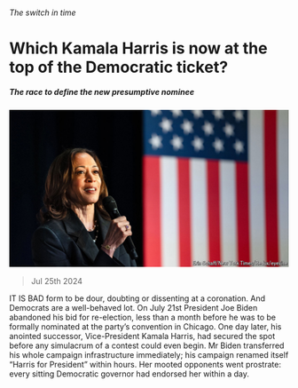 ###### The switch in time

# Which Kamala Harris is now at the top of the Democratic ticket? 

##### The race to define the new presumptive nominee 

![image](images/20240727_USP001.jpg) 

> Jul 25th 2024 

IT IS BAD form to be dour, doubting or dissenting at a coronation. And Democrats are a well-behaved lot. On July 21st President Joe Biden abandoned his bid for re-election, less than a month before he was to be formally nominated at the party’s convention in Chicago. One day later, his anointed successor, Vice-President Kamala Harris, had secured the spot before any simulacrum of a contest could even begin. Mr Biden transferred his whole campaign infrastructure immediately; his campaign renamed itself “Harris for President” within hours. Her mooted opponents went prostrate: every sitting Democratic governor had endorsed her within a day.

